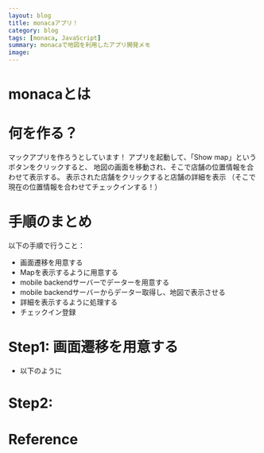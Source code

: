 ```yaml
---
layout: blog
title: monacaアプリ！
category: blog
tags: [monaca, JavaScript]
summary: monacaで地図を利用したアプリ開発メモ
image:
---
```


# monacaとは

# 何を作る？

マックアプリを作ろうとしています！
アプリを起動して、「Show map」というボタンをクリックすると、
地図の画面を移動され、そこで店舗の位置情報を合わせて表示する。
表示された店舗をクリックすると店舗の詳細を表示
（そこで現在の位置情報を合わせてチェックインする！）

# 手順のまとめ

以下の手順で行うこと：
- 画面遷移を用意する
- Mapを表示するように用意する
- mobile backendサーバーでデーターを用意する
- mobile backendサーバーからデーター取得し、地図で表示させる
- 詳細を表示するように処理する
- チェックイン登録

# Step1: 画面遷移を用意する

- 以下のように

# Step2:

# Reference

